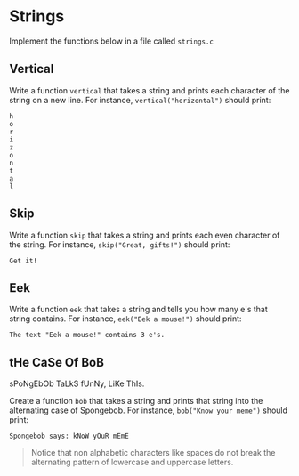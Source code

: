 # Strings

Implement the functions below in a file called `strings.c`

## Vertical

Write a function `vertical` that takes a string and prints each character of the string on a new line. For instance, `vertical("horizontal")` should print:

    h
    o
    r
    i
    z
    o
    n
    t
    a
    l

## Skip

Write a function `skip` that takes a string and prints each even character of the string. For instance, `skip("Great, gifts!")` should print:

    Get it!

## Eek

Write a function `eek` that takes a string and tells you how many e's that string contains. For instance, `eek("Eek a mouse!")` should print:

    The text "Eek a mouse!" contains 3 e's.

## tHe CaSe Of BoB

sPoNgEbOb TaLkS fUnNy, LiKe ThIs.

Create a function `bob` that takes a string and prints that string into the alternating case of Spongebob. For instance, `bob("Know your meme")` should print:

    Spongebob says: kNoW yOuR mEmE

> Notice that non alphabetic characters like spaces do not break the alternating pattern of lowercase and uppercase letters.